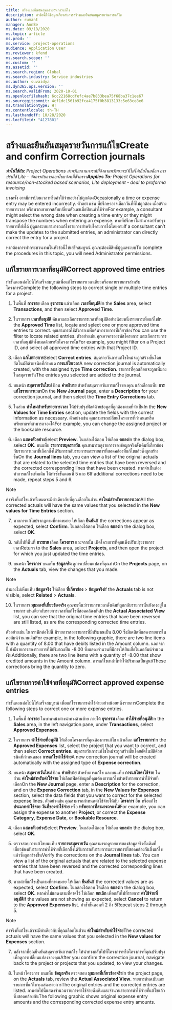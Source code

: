 ```yaml
---
title: สร้างและยืนยันสมุดรายวันการแก้ไข
description: หัวข้อนี้ให้ข้อมูลเกี่ยวกับการสร้างและยืนยันสมุดรายวันการแก้ไข
author: rumant
manager: AnnBe
ms.date: 09/18/2020
ms.topic: article
ms.prod: ''
ms.service: project-operations
audience: Application User
ms.reviewer: kfend
ms.search.scope: ''
ms.custom: ''
ms.assetid: ''
ms.search.region: Global
ms.search.industry: Service industries
ms.author: suvaidya
ms.dyn365.ops.version: ''
ms.search.validFrom: 2020-10-01
ms.openlocfilehash: 6cc22168cdfefc4ae7b833bea75f68ba37c1ee67
ms.sourcegitcommit: 4cf1dc1561b92fca4175f0b3813133c5e63ce8e6
ms.translationtype: HT
ms.contentlocale: th-TH
ms.lasthandoff: 10/28/2020
ms.locfileid: "4127801"
---
```

# <a name="create-and-confirm-correction-journals"></a><span data-ttu-id="4c21b-103">สร้างและยืนยันสมุดรายวันการแก้ไข</span><span class="sxs-lookup"><span data-stu-id="4c21b-103">Create and confirm Correction journals</span></span>

<span data-ttu-id="4c21b-104">_**นำไปใช้กับ:** Project Operations สำหรับสถานการณ์ที่อิงตามทรัพยากร/ที่ไม่ได้เก็บในสต็อก การปรับใช้ Lite - จัดการกับการออกใบแจ้งหนี้ชั่วคราว_</span><span class="sxs-lookup"><span data-stu-id="4c21b-104">_**Applies To:** Project Operations for resource/non-stocked based scenarios, Lite deployment - deal to proforma invoicing_</span></span>

<span data-ttu-id="4c21b-105">บางครั้ง อาจมีการป้อนเวลาหรือค่าใช้จ่ายอย่างไม่ถูกต้อง</span><span class="sxs-lookup"><span data-stu-id="4c21b-105">Occasionally a time or expense entry may be entered incorrectly.</span></span> <span data-ttu-id="4c21b-106">ตัวอย่างเช่น ที่ปรึกษาอาจเลือกวันที่ที่ไม่ถูกต้อง เมื่อสร้างรายการเวลา หรือพวกเขาอาจสลับเปลี่ยนตัวเลขเมื่อป้อนค่าใช้จ่าย</span><span class="sxs-lookup"><span data-stu-id="4c21b-106">For example, a consultant might select the wrong date when creating a time entry or they might transpose the numbers when entering an expense.</span></span> <span data-ttu-id="4c21b-107">หากที่ปรึกษาไม่สามารถปรับปรุงรายการที่ส่งได้ ผู้ดูแลระบบสามารถแก้ไขรายการสำหรับโครงการได้โดยตรง</span><span class="sxs-lookup"><span data-stu-id="4c21b-107">If a consultant can’t make the updates to the submitted entries, an administrator can directly correct the entry for a project.</span></span>

<span data-ttu-id="4c21b-108">หากต้องการทำกระบวนงานในหัวข้อนี้ให้เสร็จสมบูรณ์ คุณจะต้องมีสิทธิ์ผู้ดูแลระบบ</span><span class="sxs-lookup"><span data-stu-id="4c21b-108">To complete the procedures in this topic, you will need Administrator permissions.</span></span>

## <a name="correct-approved-time-entries"></a><span data-ttu-id="4c21b-109">แก้ไขรายการเวลาที่อนุมัติ</span><span class="sxs-lookup"><span data-stu-id="4c21b-109">Correct approved time entries</span></span>     

<span data-ttu-id="4c21b-110">ทำขั้นตอนต่อไปนี้ให้เสร็จสมบูรณ์เพื่อแก้ไขรายการเวลาเดียวหรือหลายรายการสำหรับโครงการ</span><span class="sxs-lookup"><span data-stu-id="4c21b-110">Complete the following steps to correct single or multiple time entries for a project.</span></span>

1. <span data-ttu-id="4c21b-111">ในพื้นที่ **การขาย** เลือก **ธุรกรรม** แล้วเลือก **เวลาที่อนุมัติ**</span><span class="sxs-lookup"><span data-stu-id="4c21b-111">In the **Sales** area, select **Transactions**, and then select **Approved Time**.</span></span> 

2. <span data-ttu-id="4c21b-112">ในรายการ **เวลาที่อนุมัติ** ค้นหาและเลือกรายการเวลาที่อนุมัติอย่างน้อยหนึ่งรายการเพื่อแก้ไข</span><span class="sxs-lookup"><span data-stu-id="4c21b-112">In the **Approved Time** list, locate and select one or more approved time entries to correct.</span></span> <span data-ttu-id="4c21b-113">คุณสามารถใช้ตัวกรองเพื่อค้นหารายการที่เกี่ยวข้อง</span><span class="sxs-lookup"><span data-stu-id="4c21b-113">You can use the filter to locate related entries.</span></span> <span data-ttu-id="4c21b-114">ตัวอย่างเช่น คุณอาจกรองรหัสโครงการ และเลือกรายการเวลาที่อนุมัติทั้งหมดด้วยรหัสโครงการนั้น</span><span class="sxs-lookup"><span data-stu-id="4c21b-114">For example, you might filter on a Project ID, and select all approved time entries with that Project ID.</span></span>

3. <span data-ttu-id="4c21b-115">เลือก **แก้ไขรายการ**</span><span class="sxs-lookup"><span data-stu-id="4c21b-115">Select **Correct entries**.</span></span> <span data-ttu-id="4c21b-116">สมุดรายวันการแก้ไขใหม่จะถูกสร้างขึ้นโดยอัตโนมัติด้วยชนิดที่กำหนด **การแก้ไขเวลา**</span><span class="sxs-lookup"><span data-stu-id="4c21b-116">A new correction journal is automatically created, with the assigned type **Time correction**.</span></span> <span data-ttu-id="4c21b-117">รายการที่คุณเลือกจะถูกเพิ่มลงในสมุดรายวัน</span><span class="sxs-lookup"><span data-stu-id="4c21b-117">The entries you selected are added to the journal.</span></span> 

4. <span data-ttu-id="4c21b-118">บนหน้า **สมุดรายวันใหม่** ป้อน **คำอธิบาย** สำหรับสมุดรายวันการแก้ไขของคุณ แล้วเลือกแท็บ **การแก้ไขรายการเวลา**</span><span class="sxs-lookup"><span data-stu-id="4c21b-118">On the **New Journal** page, enter a **Description** for your correction journal, and then select the **Time Entry Corrections** tab.</span></span>  

5. <span data-ttu-id="4c21b-119">ในส่วน **ค่าใหม่สำหรับรายการเวลา** ให้ปรับปรุงฟิลด์ด้วยข้อมูลที่ถูกต้องตามที่จำเป็น</span><span class="sxs-lookup"><span data-stu-id="4c21b-119">In the **New Values for Time Entries** section, update the fields with the correct information as necessary.</span></span> <span data-ttu-id="4c21b-120">ตัวอย่างเช่น คุณสามารถเปลี่ยนโครงการที่กำหนดหรือทรัพยากรที่สามารถจองได้</span><span class="sxs-lookup"><span data-stu-id="4c21b-120">For example, you can change the assigned project or the bookable resource.</span></span>

6. <span data-ttu-id="4c21b-121">เลือก **แสดงตัวอย่าง**</span><span class="sxs-lookup"><span data-stu-id="4c21b-121">Select **Preview**.</span></span> <span data-ttu-id="4c21b-122">ในกล่องโต้ตอบ ให้เลือก **ตกลง**</span><span class="sxs-lookup"><span data-stu-id="4c21b-122">In the dialog box, select **OK**.</span></span> <span data-ttu-id="4c21b-123">บนแท็บ **รายการสมุดรายวัน** คุณสามารถดูรายการของข้อมูลจริงดั้งเดิมที่เกี่ยวข้องกับรายการเวลาที่เลือกซึ่งได้รับการกลับรายการและรายการที่สอดคล้องที่แก้ไขแล้วซึ่งถูกสร้างขึ้น</span><span class="sxs-lookup"><span data-stu-id="4c21b-123">On the **Journal lines** tab, you can view a list of the original actuals that are related to the selected time entries that have been reversed and the corrected corresponding lines that have been created.</span></span> <span data-ttu-id="4c21b-124">หากจำเป็นต้องทำการแก้ไขเพิ่มเติม ให้ทำซ้ำขั้นตอนที่ 5 และ 6</span><span class="sxs-lookup"><span data-stu-id="4c21b-124">If additional corrections need to be made, repeat steps 5 and 6.</span></span> 

> [!NOTE]
> <span data-ttu-id="4c21b-125">ค่าจริงที่แก้ไขแล้วทั้งหมดจะมีค่าเดียวกับที่คุณเลือกในส่วน **ค่าใหม่สำหรับรายการเวลา**</span><span class="sxs-lookup"><span data-stu-id="4c21b-125">All the corrected actuals will have the same values that you selected in the **New values for Time Entries** section.</span></span>

7. <span data-ttu-id="4c21b-126">หากการแก้ไขปรากฏตามที่คาดหมาย ให้เลือก **ยืนยัน**</span><span class="sxs-lookup"><span data-stu-id="4c21b-126">If the corrections appear as expected, select **Confirm**.</span></span> <span data-ttu-id="4c21b-127">ในกล่องโต้ตอบ ให้เลือก **ตกลง**</span><span class="sxs-lookup"><span data-stu-id="4c21b-127">In the dialog box, select **OK**.</span></span>

8. <span data-ttu-id="4c21b-128">กลับไปที่พื้นที่ **การขาย** เลือก **โครงการ** และจากนั้น เปิดโครงการที่คุณเพิ่งปรับปรุงรายการเวลา</span><span class="sxs-lookup"><span data-stu-id="4c21b-128">Return to the **Sales** area, select **Projects**, and then open the project for which you just updated the time entries.</span></span> 

9. <span data-ttu-id="4c21b-129">บนหน้า **โครงการ** บนแท็บ **ข้อมูลจริง** ดูการเปลี่ยนแปลงที่คุณทำ</span><span class="sxs-lookup"><span data-stu-id="4c21b-129">On the **Projects** page, on the **Actuals** tab, view the changes that you made.</span></span> 

> [!NOTE]
> <span data-ttu-id="4c21b-130">ถ้ามองไม่เห็นแท็บ **ข้อมูลจริง** ให้เลือก **ที่เกี่ยวข้อง** > **ข้อมูลจริง**</span><span class="sxs-lookup"><span data-stu-id="4c21b-130">If the **Actuals** tab is not visible, select **Related** > **Actuals**.</span></span>  

10. <span data-ttu-id="4c21b-131">ในรายการ **มุมมองที่เกี่ยวข้องจริง** คุณจะเห็นว่ารายการเวลาดั้งเดิมที่ถูกกลับรายการนั้นยังคงอยู่ในรายการ เช่นเดียวกับรายการเวลาที่แก้ไขที่สอดคล้องกัน</span><span class="sxs-lookup"><span data-stu-id="4c21b-131">In the **Actual Associated View** list, you can see that the original time entries that have been reversed are still listed, as are the corresponding corrected time entries.</span></span> 

<span data-ttu-id="4c21b-132">ตัวอย่างเช่น ในกราฟิกต่อไปนี้ มีรายการสองรายการที่มีปริมาณเป็น 8.00 ซึ่งมีเดบิตที่แสดงรายการในคอลัมน์จำนวนเงิน</span><span class="sxs-lookup"><span data-stu-id="4c21b-132">For example, in the following graphic, there are two line items with a quantity of 8.00 that have debits listed in the Amount column.</span></span> <span data-ttu-id="4c21b-133">นอกจากนี้ ยังมีรายการสองรายการที่มีปริมาณเป็น -8.00 ซึ่งแสดงจำนวนที่มีการให้สินเชื่อในคอลัมน์จำนวนเงิน</span><span class="sxs-lookup"><span data-stu-id="4c21b-133">Additionally, there are two line items with a quantity of -8.00 that show credited amounts in the Amount column.</span></span> <span data-ttu-id="4c21b-134">การแก้ไขเหล่านี้ทำให้ปริมาณเป็นศูนย์</span><span class="sxs-lookup"><span data-stu-id="4c21b-134">These corrections bring the quantity to zero.</span></span>

 
## <a name="correct-approved-expense-entries"></a><span data-ttu-id="4c21b-135">แก้ไขรายการค่าใช้จ่ายที่อนุมัติ</span><span class="sxs-lookup"><span data-stu-id="4c21b-135">Correct approved expense entries</span></span>

<span data-ttu-id="4c21b-136">ทำขั้นตอนต่อไปนี้ให้เสร็จสมบูรณ์ เพื่อแก้ไขรายการค่าใช้จ่ายอย่างน้อยหนึ่งรายการ</span><span class="sxs-lookup"><span data-stu-id="4c21b-136">Complete the following steps to correct one or more expense entries.</span></span> 

1. <span data-ttu-id="4c21b-137">ในพื้นที่ **การขาย** ในบานหน้าต่างนำทางด้านซ้าย ภายใต้ **ธุรกรรม** เลือก **ค่าใช้จ่ายที่อนุมัติ**</span><span class="sxs-lookup"><span data-stu-id="4c21b-137">In the **Sales** area, in the left navigation pane, under **Transactions**, select **Approved Expenses**.</span></span>

2. <span data-ttu-id="4c21b-138">ในรายการ **ค่าใช้จ่ายที่อนุมัติ** ให้เลือกโครงการที่คุณต้องการแก้ไข แล้วเลือก **แก้ไขรายการ**</span><span class="sxs-lookup"><span data-stu-id="4c21b-138">In the **Approved Expenses** list, select the project that you want to correct, and then select **Correct entries**.</span></span> <span data-ttu-id="4c21b-139">สมุดรายวันการแก้ไขใหม่จะถูกสร้างขึ้นโดยอัตโนมัติด้วยชนิดที่กำหนดของ **การแก้ไขค่าใช้จ่าย**</span><span class="sxs-lookup"><span data-stu-id="4c21b-139">A new correction journal will be created automatically with the assigned type of **Expense correction**.</span></span> 

3. <span data-ttu-id="4c21b-140">บนหน้า **สมุดรายวันใหม่** ป้อน **คำอธิบาย** สำหรับการแก้ไข และบนแท็บ **การแก้ไขค่าใช้จ่าย** ในส่วน **ค่าใหม่สำหรับค่าใช้จ่าย** ให้เลือกฟิลด์ข้อมูลที่คุณต้องการแก้ไขสำหรับรายการค่าใช้จ่ายที่เลือก</span><span class="sxs-lookup"><span data-stu-id="4c21b-140">On the **New Journal** page, enter a **Description** for the correction, and on the **Expense Correction** tab, in the **New Values for Expenses** section, select the data fields that you want to correct for the selected expense lines.</span></span> <span data-ttu-id="4c21b-141">ตัวอย่างเช่น คุณสามารถกำหนดค่าใช้จ่ายให้กับ **โครงการ** อื่น หรือแก้ไข **ประเภทค่าใช้จ่าย** **วันที่ของค่าใช้จ่าย** หรือ **ทรัพยากรที่สามารถจองได้**</span><span class="sxs-lookup"><span data-stu-id="4c21b-141">For example, you can assign the expense to another **Project**, or correct the **Expense Category**, **Expense Date**, or **Bookable Resource**.</span></span>

4. <span data-ttu-id="4c21b-142">เลือก **แสดงตัวอย่าง**</span><span class="sxs-lookup"><span data-stu-id="4c21b-142">Select **Preview**.</span></span> <span data-ttu-id="4c21b-143">ในกล่องโต้ตอบ ให้เลือก **ตกลง**</span><span class="sxs-lookup"><span data-stu-id="4c21b-143">In the dialog box, select **OK**.</span></span> 

5. <span data-ttu-id="4c21b-144">ตรวจสอบการแก้ไขบนแท็บ **รายการสมุดรายวัน** คุณสามารถดูรายการของข้อมูลจริงดั้งเดิมที่เกี่ยวข้องกับรายการค่าใช้จ่ายที่เลือกซึ่งได้รับการกลับรายการและรายการที่สอดคล้องกันซึ่งแก้ไขแล้วซึ่งถูกสร้างขึ้น</span><span class="sxs-lookup"><span data-stu-id="4c21b-144">Verify the corrections on the **Journal lines** tab. You can view a list of the original actuals that are related to the selected expense entries that have been reversed and the corrected corresponding lines that have been created.</span></span>

6. <span data-ttu-id="4c21b-145">หากค่าที่แก้ไขเป็นตามที่คาดหมาย ให้เลือก **ยืนยัน**</span><span class="sxs-lookup"><span data-stu-id="4c21b-145">If the corrected values are as expected, select **Confirm**.</span></span> <span data-ttu-id="4c21b-146">ในกล่องโต้ตอบ ให้เลือก **ตกลง**</span><span class="sxs-lookup"><span data-stu-id="4c21b-146">In the dialog box, select **OK.**</span></span> <span data-ttu-id="4c21b-147">หากค่าไม่แสดงตามที่คาดไว้ ให้เลือก **ยกเลิก** เพื่อกลับไปที่รายการ **ค่าใช้จ่ายที่อนุมัติ**</span><span class="sxs-lookup"><span data-stu-id="4c21b-147">If the values are not showing as expected, select **Cancel** to return to the **Approved Expenses** list.</span></span> <span data-ttu-id="4c21b-148">ทำซ้ำขั้นตอนที่ 2 ถึง 5</span><span class="sxs-lookup"><span data-stu-id="4c21b-148">Repeat steps 2 through 5.</span></span> 

> [!NOTE]
> <span data-ttu-id="4c21b-149">ค่าจริงที่แก้ไขแล้วจะมีค่าเดียวกับที่คุณเลือกในส่วน **ค่าใหม่สำหรับค่าใช้จ่าย**</span><span class="sxs-lookup"><span data-stu-id="4c21b-149">The corrected actuals will have the same values that you selected in the **New values for Expenses** section.</span></span>

7. <span data-ttu-id="4c21b-150">หลังจากที่คุณยืนยันสมุดรายวันการแก้ไข ให้นำทางกลับไปที่โครงการหรือโครงการที่คุณปรับปรุง เพื่อดูการเปลี่ยนแปลงของคุณ</span><span class="sxs-lookup"><span data-stu-id="4c21b-150">After you confirm the correction journal, navigate back to the project or projects that you updated, to view your changes.</span></span>  

8. <span data-ttu-id="4c21b-151">ในหน้าโครงการ บนแท็บ **ข้อมูลจริง** ตรวจสอบ **มุมมองที่เกี่ยวข้องจริง**</span><span class="sxs-lookup"><span data-stu-id="4c21b-151">In the project page, on the **Actuals** tab, review the **Actual Associated View**.</span></span> <span data-ttu-id="4c21b-152">รายการต้นฉบับและรายการที่แก้ไขจะแสดงรายการ</span><span class="sxs-lookup"><span data-stu-id="4c21b-152">The original entries and the corrected entries are listed.</span></span> <span data-ttu-id="4c21b-153">ภาพต่อไปนี้แสดงจำนวนรายการค่าใช้จ่ายดั้งเดิมและจำนวนรายการค่าใช้จ่ายที่แก้ไขแล้วซึ่งสอดคล้องกัน</span><span class="sxs-lookup"><span data-stu-id="4c21b-153">The following graphic shows original expense entry amounts and the corresponding corrected expense entry amounts.</span></span> 


